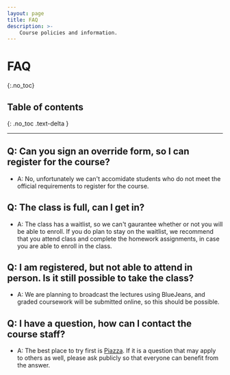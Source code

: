 ```yaml
---
layout: page
title: FAQ
description: >-
    Course policies and information.
---
```


# FAQ
{:.no_toc}

## Table of contents
{: .no_toc .text-delta }

---

## Q: Can you sign an override form, so I can register for the course?
- A: No, unfortunately we can't accomidate students who do not meet the official requirements to register for the course.

## Q: The class is full, can I get in?
- A: The class has a waitlist, so we can't gaurantee whether or not you will be able to enroll.  If you do plan to stay on the waitlist, we recommend that you attend class and complete the homework assignments, in case you are able to enroll in the class.

## Q: I am registered, but not able to attend in person.  Is it still possible to take the class?
- A: We are planning to broadcast the lectures using BlueJeans, and graded coursework will be submitted online, so this should be possible.

## Q: I have a question, how can I contact the course staff?
- A: The best place to try first is [Piazza](https://piazza.com/class/krjfpfjr3es38i).  If it is a question that may apply to others as well, please ask publicly so that everyone can benefit from the answer.

